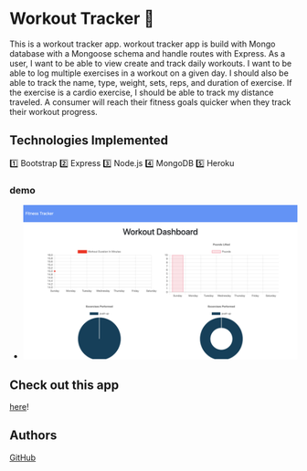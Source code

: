 # Workout Tracker :calendar:

This is a workout tracker app. workout tracker app is build with Mongo database with a Mongoose schema and handle routes with Express.
As a user, I want to be able to view create and track daily workouts. I want to be able to log multiple exercises in a workout on a given day. I should also be able to track the name, type, weight, sets, reps, and duration of exercise. If the exercise is a cardio exercise, I should be able to track my distance traveled.
A consumer will reach their fitness goals quicker when they track their workout progress.


## Technologies Implemented

:one: Bootstrap
:two: Express
:three: Node.js
:four: MongoDB
:five: Heroku

### demo

  * ![Full Size](workoutTracker.png)

## Check out this app
[here](https://enigmatic-earth-32841.herokuapp.com)! 

## Authors
[GitHub](https://github.com/sn-1)
